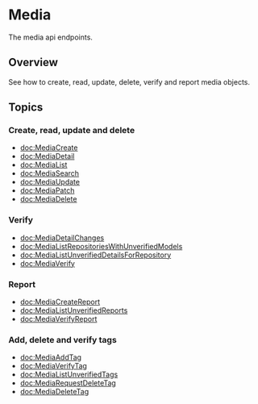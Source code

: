 # Media

The media api endpoints.

## Overview

See how to create, read, update, delete, verify and report media objects.

## Topics

### Create, read, update and delete

- <doc:MediaCreate>
- <doc:MediaDetail>
- <doc:MediaList>
- <doc:MediaSearch>
- <doc:MediaUpdate>
- <doc:MediaPatch>
- <doc:MediaDelete>

### Verify

- <doc:MediaDetailChanges>
- <doc:MediaListRepositoriesWithUnverifiedModels>
- <doc:MediaListUnverifiedDetailsForRepository>
- <doc:MediaVerify>

### Report

- <doc:MediaCreateReport>
- <doc:MediaListUnverifiedReports>
- <doc:MediaVerifyReport>

### Add, delete and verify tags

- <doc:MediaAddTag>
- <doc:MediaVerifyTag>
- <doc:MediaListUnverifiedTags>
- <doc:MediaRequestDeleteTag>
- <doc:MediaDeleteTag>
